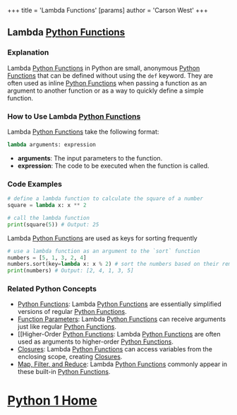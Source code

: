 +++
 title = 'Lambda Functions'
[params]
	author = 'Carson West'
+++
## Lambda [Python Functions](./../python-functions/)

### Explanation
Lambda [Python Functions](./../python-functions/) in Python are small, anonymous [Python Functions](./../python-functions/) that can be defined without using the `def` keyword. They are often used as inline [Python Functions](./../python-functions/) when passing a function as an argument to another function or as a way to quickly define a simple function.

### How to Use Lambda [Python Functions](./../python-functions/)
Lambda [Python Functions](./../python-functions/) take the following format:

```python
lambda arguments: expression
```

* **arguments**: The input parameters to the function.
* **expression**: The code to be executed when the function is called.

### Code Examples
```python
# define a lambda function to calculate the square of a number
square = lambda x: x ** 2

# call the lambda function
print(square(5)) # Output: 25
```
Lambda [Python Functions](./../python-functions/) are used as keys for sorting frequently
```python
# use a lambda function as an argument to the `sort` function
numbers = [5, 1, 3, 2, 4]
numbers.sort(key=lambda x: x % 2) # sort the numbers based on their remainder when divided by 2
print(numbers) # Output: [2, 4, 1, 3, 5]
```

### Related Python Concepts
- [Python Functions](./../python-functions/): Lambda [Python Functions](./../python-functions/) are essentially simplified versions of regular [Python Functions](./../python-functions/).
- [Function Parameters](./../function-parameters/): Lambda [Python Functions](./../python-functions/) can receive arguments just like regular [Python Functions](./../python-functions/).
- [[Higher-Order [Python Functions](./../python-functions/): Lambda [Python Functions](./../python-functions/) are often used as arguments to higher-order [Python Functions](./../python-functions/).
- [Closures](./../closures/): Lambda [Python Functions](./../python-functions/) can access variables from the enclosing scope, creating [Closures](./../closures/).
- [Map, Filter, and Reduce](./../map-filter-and-reduce/): Lambda [Python Functions](./../python-functions/) commonly appear in these built-in [Python Functions](./../python-functions/).
# [Python 1 Home](./../python-1-home/)